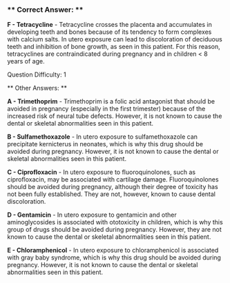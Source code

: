 ### ** Correct Answer: **

**F - Tetracycline** - Tetracycline crosses the placenta and accumulates in developing teeth and bones because of its tendency to form complexes with calcium salts. In utero exposure can lead to discoloration of deciduous teeth and inhibition of bone growth, as seen in this patient. For this reason, tetracyclines are contraindicated during pregnancy and in children < 8 years of age.

Question Difficulty: 1

** Other Answers: **

**A - Trimethoprim** - Trimethoprim is a folic acid antagonist that should be avoided in pregnancy (especially in the first trimester) because of the increased risk of neural tube defects. However, it is not known to cause the dental or skeletal abnormalities seen in this patient.

**B - Sulfamethoxazole** - In utero exposure to sulfamethoxazole can precipitate kernicterus in neonates, which is why this drug should be avoided during pregnancy. However, it is not known to cause the dental or skeletal abnormalities seen in this patient.

**C - Ciprofloxacin** - In utero exposure to fluoroquinolones, such as ciprofloxacin, may be associated with cartilage damage. Fluoroquinolones should be avoided during pregnancy, although their degree of toxicity has not been fully established. They are not, however, known to cause dental discoloration.

**D - Gentamicin** - In utero exposure to gentamicin and other aminoglycosides is associated with ototoxicity in children, which is why this group of drugs should be avoided during pregnancy. However, they are not known to cause the dental or skeletal abnormalities seen in this patient.

**E - Chloramphenicol** - In utero exposure to chloramphenicol is associated with gray baby syndrome, which is why this drug should be avoided during pregnancy. However, it is not known to cause the dental or skeletal abnormalities seen in this patient.

